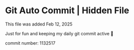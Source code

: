 # Git Auto Commit | Hidden File

This file was added Feb 12, 2025

Just for fun and keeping my daily git commit active 🤪

commit number: 1132517
